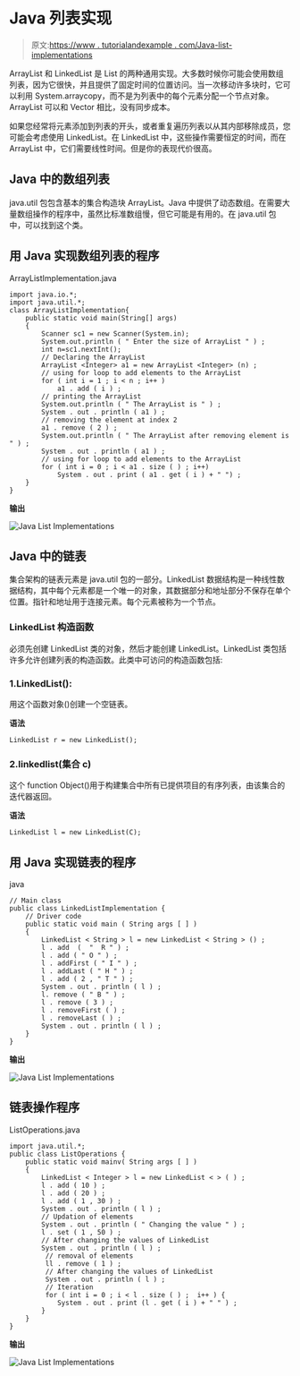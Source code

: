 # Java 列表实现

> 原文:[https://www . tutorialandexample . com/Java-list-implementations](https://www.tutorialandexample.com/java-list-implementations)

ArrayList 和 LinkedList 是 List 的两种通用实现。大多数时候你可能会使用数组列表，因为它很快，并且提供了固定时间的位置访问。当一次移动许多块时，它可以利用 System.arraycopy，而不是为列表中的每个元素分配一个节点对象。ArrayList 可以和 Vector 相比，没有同步成本。

如果您经常将元素添加到列表的开头，或者重复遍历列表以从其内部移除成员，您可能会考虑使用 LinkedList。在 LinkedList 中，这些操作需要恒定的时间，而在 ArrayList 中，它们需要线性时间。但是你的表现代价很高。

## Java 中的数组列表

java.util 包包含基本的集合构造块 ArrayList。Java 中提供了动态数组。在需要大量数组操作的程序中，虽然比标准数组慢，但它可能是有用的。在 java.util 包中，可以找到这个类。

## 用 Java 实现数组列表的程序

ArrayListImplementation.java

```
import java.io.*;
import java.util.*;
class ArrayListImplementation{
	public static void main(String[] args)
	{
		Scanner sc1 = new Scanner(System.in);
		System.out.println ( " Enter the size of ArrayList " ) ;
		int n=sc1.nextInt();
		// Declaring the ArrayList
		ArrayList <Integer> a1 = new ArrayList <Integer> (n) ;
        // using for loop to add elements to the ArrayList
		for ( int i = 1 ; i < n ; i++ )
			a1 . add ( i ) ;
        // printing the ArrayList
        System.out.println ( " The ArrayList is " ) ;
		System . out . println ( a1 ) ;
        // removing the element at index 2
		a1 . remove ( 2 ) ;
		System.out.println ( " The ArrayList after removing element is " ) ;
		System . out . println ( a1 ) ;
        // using for loop to add elements to the ArrayList
		for ( int i = 0 ; i < a1 . size ( ) ; i++)
			System . out . print ( a1 . get ( i ) + " ") ;
	}
}
```

**输出**

![Java List Implementations](../Images/36e517a38e9684f5bb0b8ad7236ce0b3.png)  

## Java 中的链表

集合架构的链表元素是 java.util 包的一部分。LinkedList 数据结构是一种线性数据结构，其中每个元素都是一个唯一的对象，其数据部分和地址部分不保存在单个位置。指针和地址用于连接元素。每个元素被称为一个节点。

### LinkedList 构造函数

必须先创建 LinkedList 类的对象，然后才能创建 LinkedList。LinkedList 类包括许多允许创建列表的构造函数。此类中可访问的构造函数包括:

### 1.LinkedList():

用这个函数对象()创建一个空链表。

**语法**

```
LinkedList r = new LinkedList(); 
```

### 2.linkedlist(集合 c)

这个 function Object()用于构建集合中所有已提供项目的有序列表，由该集合的迭代器返回。

**语法**

```
LinkedList l = new LinkedList(C);
```

## 用 Java 实现链表的程序

java

```
// Main class
public class LinkedListImplementation {
	// Driver code
	public static void main ( String args [ ] )
	{
		LinkedList < String > l = new LinkedList < String > () ;
		l . add  (  "  R " ) ;
		l . add ( " O " ) ;
		l . addFirst ( " I " ) ;
		l . addLast ( " H " ) ;
		l . add ( 2 , " T " ) ;
		System . out . println ( l ) ;
		l. remove ( " B " ) ;
		l . remove ( 3 ) ;
		l . removeFirst ( ) ;
		l . removeLast ( ) ;
		System . out . println ( l ) ;
	}
} 
```

**输出**

![Java List Implementations](../Images/0df522979fe3acc6bd620a38caee9d55.png)  

## 链表操作程序

ListOperations.java

```
import java.util.*;
public class ListOperations {
    public static void mainv( String args [ ] )
    {
        LinkedList < Integer > l = new LinkedList < > ( ) ;
        l . add ( 10 ) ;
        l . add ( 20 ) ;
        l . add ( 1 , 30 ) ;
        System . out . println ( l ) ;
        // Updation of elements
        System . out . println ( " Changing the value " ) ;
        l . set ( 1 , 50 ) ;
        // After changing the values of LinkedList
        System . out . println ( l ) ;
         // removal of elements
         ll . remove ( 1 ) ;
         // After changing the values of LinkedList
         System . out . println ( l ) ;
         // Iteration
         for ( int i = 0 ; i < l . size ( ) ;  i++ ) {
            System . out . print (l . get ( i ) + " " ) ;
        }
    }
}
```

**输出**

![Java List Implementations](../Images/467d0da64a2ad5317b66c1b25449051a.png)